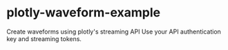 # plotly-waveform-example
Create waveforms using plotly's streaming API
Use your API authentication key and streaming tokens.